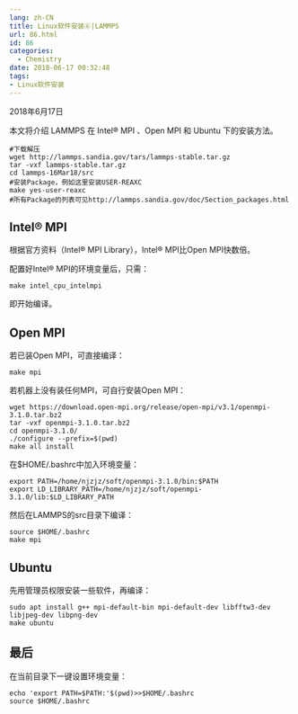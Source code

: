 ```yaml
---
lang: zh-CN
title: Linux软件安装⑥|LAMMPS
url: 86.html
id: 86
categories:
  - Chemistry
date: 2018-06-17 00:32:48
tags:
- Linux软件安装
---
```


2018年6月17日

本文将介绍 LAMMPS 在 Intel® MPI 、Open MPI 和 Ubuntu 下的安装方法。

    #下载解压
    wget http://lammps.sandia.gov/tars/lammps-stable.tar.gz
    tar -vxf lammps-stable.tar.gz
    cd lammps-16Mar18/src
    #安装Package，例如这里安装USER-REAXC
    make yes-user-reaxc
    #所有Package的列表可见http://lammps.sandia.gov/doc/Section_packages.html

Intel® MPI
----------

根据官方资料（Intel® MPI Library），Intel® MPI比Open MPI快数倍。

配置好Intel® MPI的环境变量后，只需：

    make intel_cpu_intelmpi

即开始编译。

Open MPI
--------

若已装Open MPI，可直接编译：

    make mpi

若机器上没有装任何MPI，可自行安装Open MPI：

    wget https://download.open-mpi.org/release/open-mpi/v3.1/openmpi-3.1.0.tar.bz2
    tar -vxf openmpi-3.1.0.tar.bz2
    cd openmpi-3.1.0/
    ./configure --prefix=$(pwd)
    make all install

在$HOME/.bashrc中加入环境变量：

    export PATH=/home/njzjz/soft/openmpi-3.1.0/bin:$PATH
    export LD_LIBRARY_PATH=/home/njzjz/soft/openmpi-3.1.0/lib:$LD_LIBRARY_PATH

然后在LAMMPS的src目录下编译：

    source $HOME/.bashrc
    make mpi

Ubuntu
------

先用管理员权限安装一些软件，再编译：

    sudo apt install g++ mpi-default-bin mpi-default-dev libfftw3-dev libjpeg-dev libpng-dev
    make ubuntu

最后
--

在当前目录下一键设置环境变量：

    echo 'export PATH=$PATH:'$(pwd)>>$HOME/.bashrc
    source $HOME/.bashrc
